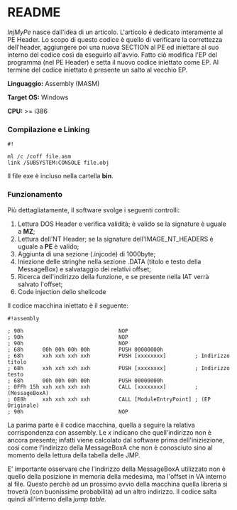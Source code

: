# README #

*InjMyPe* nasce dall'idea di un articolo. L'articolo è dedicato interamente al PE Header. Lo scopo di questo codice è quello di verificare la correttezza dell'header, aggiungere poi una nuova SECTION al PE ed iniettare al suo interno del codice così da eseguirlo all'avvio. Fatto ciò modifica l'EP del programma (nel PE Header) e setta il nuovo codice iniettato come EP. Al termine del codice iniettato è presente un salto al vecchio EP.


**Linguaggio:** Assembly (MASM)

**Target OS:** Windows

**CPU:** >= i386


### Compilazione e Linking ###

```
#!

ml /c /coff file.asm
link /SUBSYSTEM:CONSOLE file.obj
```

Il file exe è incluso nella cartella **bin**.


### Funzionamento ###

Più dettagliatamente, il software svolge i seguenti controlli:
1. Lettura DOS Header e verifica validità; è valido se la signature è uguale a **MZ**;
2. Lettura dell'NT Header; se la signature dell'IMAGE_NT_HEADERS è uguale a **PE** è valido;
3. Aggiunta di una sezione (.injcode) di 1000byte;
4. Iniezione delle stringhe nella sezione .DATA (titolo e testo della MessageBox) e salvataggio dei relativi offset;
5. Ricerca dell'indirizzo della funzione, e se presente nella IAT verrà salvato l'offset;
6. Code injection dello shellcode

Il codice macchina iniettato è il seguente:

```
#!assembly

; 90h                              NOP
; 90h                              NOP
; 90h                              NOP
; 68h      00h 00h 00h 00h         PUSH 00000000h
; 68h      xxh xxh xxh xxh         PUSH [xxxxxxxx]         ; Indirizzo titolo
; 68h      xxh xxh xxh xxh         PUSH [xxxxxxxx]         ; Indirizzo testo
; 68h      00h 00h 00h 00h         PUSH 00000000h
; 0FFh 15h xxh xxh xxh xxh         CALL [xxxxxxxx]         ; (MessageBoxA)
; 0E8h     xxh xxh xxh xxh         CALL [ModuleEntryPoint] ; (EP Originale)
; 90h                              NOP
```

La parima parte è il codice macchina, quella a seguire la relativa corrispondenza con assembly. Le *x* indicano che quell'indirizzo non è ancora presente; infatti viene calcolato dal software prima dell'iniziezione, così come l'indirizzo della MessageBoxA che non è conosciuto sino al momento della lettura della tabella delle JMP.

E' importante osservare che l'indirizzo della MessageBoxA utilizzato non è quello della posizione in memoria della medesima, ma l'offset in VA interno al file. Questo perchè ad un prossimo avvio della macchina quella libreria si troverà (con buonissime probabilità) ad un altro indirizzo. Il codice salta quindi all'interno della *jump table*.